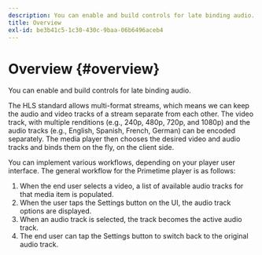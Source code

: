 ```yaml
---
description: You can enable and build controls for late binding audio.
title: Overview
exl-id: be3b41c5-1c30-430c-9baa-06b6496aceb4
---
```

# Overview {#overview}

You can enable and build controls for late binding audio.

The HLS standard allows multi-format streams, which means we can keep the audio and video tracks of a stream separate from each other. The video track, with multiple renditions (e.g., 240p, 480p, 720p, and 1080p) and the audio tracks (e.g., English, Spanish, French, German) can be encoded separately. The media player then chooses the desired video and audio tracks and binds them on the fly, on the client side.

You can implement various workflows, depending on your player user interface. The general workflow for the Primetime player is as follows:

1. When the end user selects a video, a list of available audio tracks for that media item is populated.
1. When the user taps the Settings button on the UI, the audio track options are displayed.
1. When an audio track is selected, the track becomes the active audio track. 
1. The end user can tap the Settings button to switch back to the original audio track.
